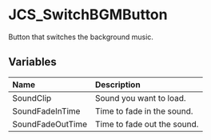 # JCS_SwitchBGMButton

Button that switches the background music.

## Variables

| Name             | Description                 |
|:-----------------|:----------------------------|
| SoundClip        | Sound you want to load.     |
| SoundFadeInTime  | Time to fade in the sound.  |
| SoundFadeOutTime | Time to fade out the sound. |
